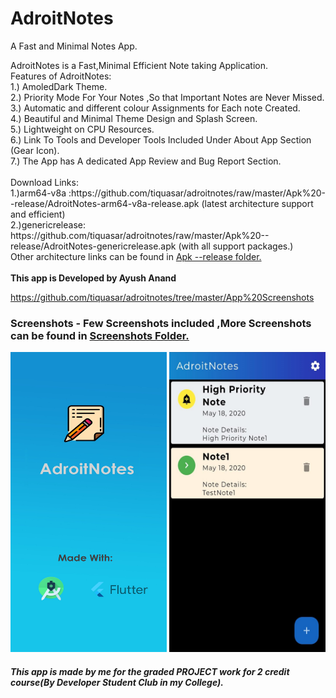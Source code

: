 # AdroitNotes
A Fast and Minimal Notes App.<br>
<p>
AdroitNotes is a Fast,Minimal Efficient Note taking Application.<br>
Features of AdroitNotes:<br>
  1.) AmoledDark Theme.<br>
  2.) Priority Mode For Your Notes ,So that Important Notes are Never Missed.<br>
  3.) Automatic and different colour Assignments for Each note Created.<br>
  4.) Beautiful and Minimal Theme Design and Splash Screen.<br>
  5.) Lightweight on CPU Resources.<br>
  6.) Link To Tools and Developer Tools Included Under About App Section (Gear Icon).<br>
  7.) The App has A dedicated App Review and Bug Report Section.<br><br>
  Download Links:<br>
1.)arm64-v8a :https://github.com/tiquasar/adroitnotes/raw/master/Apk%20--release/AdroitNotes-arm64-v8a-release.apk 
  (latest architecture support and efficient)<br>
2.)genericrelease: https://github.com/tiquasar/adroitnotes/raw/master/Apk%20--release/AdroitNotes-genericrelease.apk (with all support packages.)<br>
Other architecture links can be found in <a href="https://github.com/tiquasar/adroitnotes/tree/master/Apk%20--release">Apk --release folder.</a><br><br>
<b>This app is Developed by Ayush Anand</b><br>

  https://github.com/tiquasar/adroitnotes/tree/master/App%20Screenshots

</p>

<h3> Screenshots - Few Screenshots included ,More Screenshots can be found in   <a href="https://github.com/tiquasar/adroitnotes/tree/master/App%20Screenshots"> Screenshots Folder.</a></h3>


<img src="https://github.com/tiquasar/adroitnotes/blob/master/App%20Screenshots/splash.png" height="480" width="250"  >
<img src="https://github.com/tiquasar/adroitnotes/blob/master/App%20Screenshots/Screenshot%20(3).jpeg" height="480" width="250" >

<h5> This app is made by me for the graded PROJECT work for 2 credit course(By Developer Student Club in my College).
